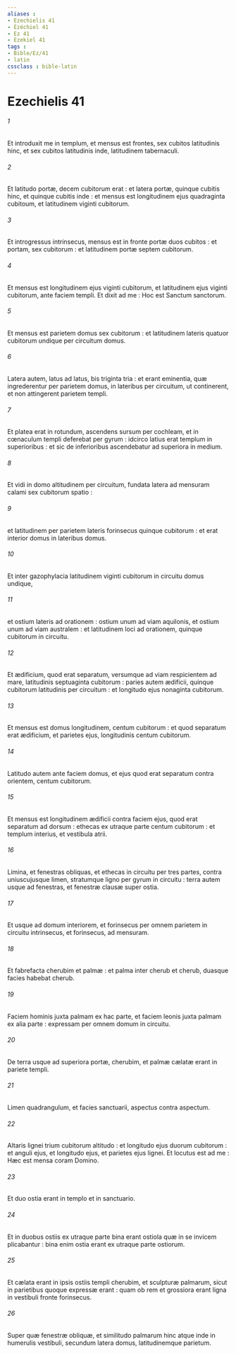 ```yaml
---
aliases : 
- Ezechielis 41
- Ézéchiel 41
- Ez 41
- Ezekiel 41
tags : 
- Bible/Ez/41
- latin
cssclass : bible-latin
---
```


# Ezechielis 41

###### 1
Et introduxit me in templum, et mensus est frontes, sex cubitos latitudinis hinc, et sex cubitos latitudinis inde, latitudinem tabernaculi.
###### 2
Et latitudo portæ, decem cubitorum erat : et latera portæ, quinque cubitis hinc, et quinque cubitis inde : et mensus est longitudinem ejus quadraginta cubitoum, et latitudinem viginti cubitorum.
###### 3
Et introgressus intrinsecus, mensus est in fronte portæ duos cubitos : et portam, sex cubitorum : et latitudinem portæ septem cubitorum.
###### 4
Et mensus est longitudinem ejus viginti cubitorum, et latitudinem ejus viginti cubitorum, ante faciem templi. Et dixit ad me : Hoc est Sanctum sanctorum.
###### 5
Et mensus est parietem domus sex cubitorum : et latitudinem lateris quatuor cubitorum undique per circuitum domus.
###### 6
Latera autem, latus ad latus, bis triginta tria : et erant eminentia, quæ ingrederentur per parietem domus, in lateribus per circuitum, ut continerent, et non attingerent parietem templi.
###### 7
Et platea erat in rotundum, ascendens sursum per cochleam, et in cœnaculum templi deferebat per gyrum : idcirco latius erat templum in superioribus : et sic de inferioribus ascendebatur ad superiora in medium.
###### 8
Et vidi in domo altitudinem per circuitum, fundata latera ad mensuram calami sex cubitorum spatio :
###### 9
et latitudinem per parietem lateris forinsecus quinque cubitorum : et erat interior domus in lateribus domus.
###### 10
Et inter gazophylacia latitudinem viginti cubitorum in circuitu domus undique,
###### 11
et ostium lateris ad orationem : ostium unum ad viam aquilonis, et ostium unum ad viam australem : et latitudinem loci ad orationem, quinque cubitorum in circuitu.
###### 12
Et ædificium, quod erat separatum, versumque ad viam respicientem ad mare, latitudinis septuaginta cubitorum : paries autem ædificii, quinque cubitorum latitudinis per circuitum : et longitudo ejus nonaginta cubitorum.
###### 13
Et mensus est domus longitudinem, centum cubitorum : et quod separatum erat ædificium, et parietes ejus, longitudinis centum cubitorum.
###### 14
Latitudo autem ante faciem domus, et ejus quod erat separatum contra orientem, centum cubitorum.
###### 15
Et mensus est longitudinem ædificii contra faciem ejus, quod erat separatum ad dorsum : ethecas ex utraque parte centum cubitorum : et templum interius, et vestibula atrii.
###### 16
Limina, et fenestras obliquas, et ethecas in circuitu per tres partes, contra uniuscujusque limen, stratumque ligno per gyrum in circuitu : terra autem usque ad fenestras, et fenestræ clausæ super ostia.
###### 17
Et usque ad domum interiorem, et forinsecus per omnem parietem in circuitu intrinsecus, et forinsecus, ad mensuram.
###### 18
Et fabrefacta cherubim et palmæ : et palma inter cherub et cherub, duasque facies habebat cherub.
###### 19
Faciem hominis juxta palmam ex hac parte, et faciem leonis juxta palmam ex alia parte : expressam per omnem domum in circuitu.
###### 20
De terra usque ad superiora portæ, cherubim, et palmæ cælatæ erant in pariete templi.
###### 21
Limen quadrangulum, et facies sanctuarii, aspectus contra aspectum.
###### 22
Altaris lignei trium cubitorum altitudo : et longitudo ejus duorum cubitorum : et anguli ejus, et longitudo ejus, et parietes ejus lignei. Et locutus est ad me : Hæc est mensa coram Domino.
###### 23
Et duo ostia erant in templo et in sanctuario.
###### 24
Et in duobus ostiis ex utraque parte bina erant ostiola quæ in se invicem plicabantur : bina enim ostia erant ex utraque parte ostiorum.
###### 25
Et cælata erant in ipsis ostiis templi cherubim, et sculpturæ palmarum, sicut in parietibus quoque expressæ erant : quam ob rem et grossiora erant ligna in vestibuli fronte forinsecus.
###### 26
Super quæ fenestræ obliquæ, et similitudo palmarum hinc atque inde in humerulis vestibuli, secundum latera domus, latitudinemque parietum.
